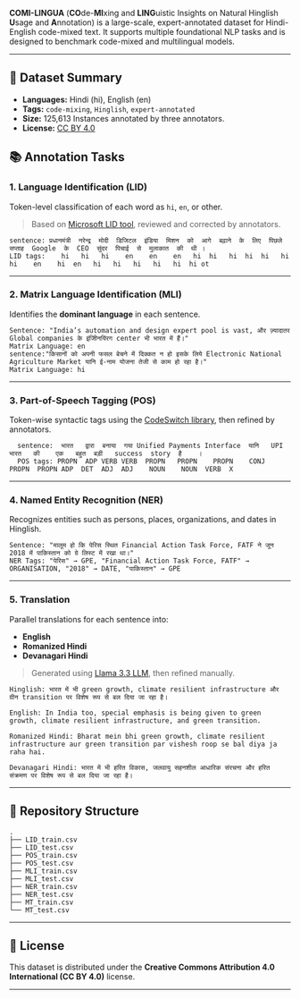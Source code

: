 **COMI-LINGUA** (**CO**de-**MI**xing and **LING**uistic Insights on Natural Hinglish **U**sage and **A**nnotation) is a large-scale, expert-annotated dataset for Hindi-English code-mixed text. It supports multiple foundational NLP tasks and is designed to benchmark code-mixed and multilingual models.

---

## 📝 Dataset Summary

- **Languages:** Hindi (hi), English (en)
- **Tags:** `code-mixing`, `Hinglish`, `expert-annotated`
- **Size:** 125,613 Instances annotated by three annotators.
- **License:** [CC BY 4.0](https://creativecommons.org/licenses/by/4.0/)


## 📚 Annotation Tasks

### 1. Language Identification (LID)

Token-level classification of each word as `hi`, `en`, or other.

> Based on [Microsoft LID tool](https://github.com/microsoft/LID-tool), reviewed and corrected by annotators.

```text
sentence: प्रधानमंत्री  नरेन्द्र  मोदी  डिजिटल  इंडिया  मिशन  को  आगे  बढ़ाने  के  लिए  पिछले  सप्ताह  Google  के  CEO  सुंदर  पिचाई  से  मुलाकात  की  थी ।
LID tags:    hi   hi   hi    en    en    en   hi  hi   hi  hi  hi   hi    hi    en    hi  en   hi   hi   hi   hi   hi  hi ot
```

---

### 2. Matrix Language Identification (MLI)

Identifies the **dominant language** in each sentence.

```text
Sentence: "India’s automation and design expert pool is vast, और ज़्यादातर Global companies के इंजीिनयिंरग center भी भारत में हैं।"
Matrix Language: en
sentence:"किसानों को अपनी फसल बेचने में दिक्कत न हो इसके लिये Electronic National Agriculture Market यानि ई-नाम योजना तेजी से काम हो रहा है।"
Matrix Language: hi
```

---

### 3. Part-of-Speech Tagging (POS)

Token-wise syntactic tags using the [CodeSwitch library](https://github.com/sagorbrur/codeswitch), then refined by annotators.

```text
  sentence:  भारत   द्वारा  बनाया  गया Unified Payments Interface  यानि   UPI    भारत   की    एक   बहुत  बड़ी   success  story  है    ।
  POS tags: PROPN  ADP VERB VERB  PROPN   PROPN    PROPN    CONJ  PROPN  PROPN ADP  DET  ADJ  ADJ    NOUN    NOUN  VERB  X
```

---

### 4. Named Entity Recognition (NER)

Recognizes entities such as persons, places, organizations, and dates in Hinglish.

```text
Sentence: "मालूम हो कि पेरिस स्थित Financial Action Task Force, FATF ने जून 2018 में पाकिस्तान को ग्रे लिस्ट में रखा था।"
NER Tags: "पेरिस" → GPE, "Financial Action Task Force, FATF" → ORGANISATION, "2018" → DATE, "पाकिस्तान" → GPE
```

---

### 5. Translation

Parallel translations for each sentence into:
- **English**
- **Romanized Hindi**
- **Devanagari Hindi**

> Generated using [Llama 3.3 LLM](https://huggingface.co/meta-llama/Llama-3.3-70B-Instruct), then refined manually.

```text
Hinglish: भारत में भी green growth, climate resilient infrastructure और ग्रीन transition पर विशेष रूप से बल दिया जा रहा है।

English: In India too, special emphasis is being given to green growth, climate resilient infrastructure, and green transition.

Romanized Hindi: Bharat mein bhi green growth, climate resilient infrastructure aur green transition par vishesh roop se bal diya ja raha hai.

Devanagari Hindi: भारत में भी हरित विकास, जलवायु सहनशील आधारिक संरचना और हरित संक्रमण पर विशेष रूप से बल दिया जा रहा है।
```

---

## 📂 Repository Structure

```
.
├── LID_train.csv
├── LID_test.csv
├── POS_train.csv
├── POS_test.csv
├── MLI_train.csv
├── MLI_test.csv
├── NER_train.csv
├── NER_test.csv
├── MT_train.csv
└── MT_test.csv
```

---

## 📄 License

This dataset is distributed under the **Creative Commons Attribution 4.0 International (CC BY 4.0)** license.

---
